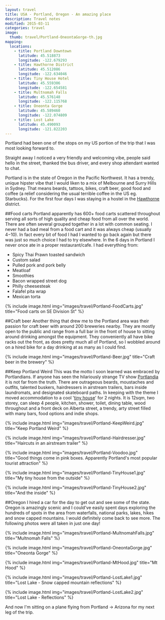 ```yaml
---
layout: travel
title: USA - Portland, Oregon - An amazing place
description: Travel notes
modified: 2015-03-11
categories: travel
image:
  thumb: travel/Portland-OneontaGorge-th.jpg
mapping:
  locations:
    - title: Portland Downtown
      latitude: 45.518873
      longitude: -122.679293
    - title: Hawthorne District
      latitude: 45.512086
      longitude: -122.634046
    - title: Tiny House Hotel
      latitude: 45.559306
      longitude: -122.654581
    - title: Multnomah Falls
      latitude: 45.576148
      longitude: -122.115768
    - title: Oneonta Gorge
      latitude: 45.589460
      longitude: -122.074809
    - title: Lost Lake
      latitude: 45.490093
      longitude: -121.822203
---
```


Portland had been one of the stops on my US portion of the trip that I was most looking forward to. 

Straight away I noticed a very friendly and welcoming vibe, people said hello in the street, thanked the bus driver, and every shop attendant wanted to chat.

Portland is in the state of Oregon in the Pacific Northwest. It has a trendy, unique hipster vibe that I would liken to a mix of Melbourne and Surry Hills in Sydney. That means beards, tattoos, bikes, craft beer, good food and coffee (a relief considering the usual terrible coffee in the US eg. Starbucks). For the first four days I was staying in a hostel in the [Hawthorne](http://en.wikipedia.org/wiki/Hawthorne,_Portland,_Oregon) district. 

##Food carts
Portland apparently has 600+ food carts scattered throughout serving all sorts of high quality and cheap food from all over the world. There are often several grouped together in a lot with common seating. I never had a bad meal from a food cart and it was always cheap (usually $4-$10). In fact every bit of food I had I wanted to go back again but there was just so much choice I had to try elsewhere. In the 6 days in Portland I never once ate in a proper restaurant/cafe.
I had everything from:

* Spicy Thai Prawn toasted sandwich
* Custom salad
* Pulled pork and pork belly
* Meatloaf
* Smoothies
* Bacon wrapped street dog
* Philly cheesesteak
* Falafel pita wrap
* Mexican torta

{% include image.html img="images/travel/Portland-FoodCarts.jpg" title="Food carts on SE Division St" %}

##Craft beer
Another thing that drew me to the Portland area was their passion for craft beer with around 200 breweries nearby. They are mostly open to the public and range from a full bar in the front of house to sitting around drinking amongst the equipment. They conveniently all have bike racks out the front, as does pretty much all of Portland, so I wobbled around on a hired bike for a day drinking at as many as I could find.

{% include image.html img="images/travel/Portland-Beer.jpg" title="Craft beer in the brewery" %}

##Keep Portland Weird
This was the motto I soon learned was embraced by Portlandians. If anyone has seen the hilariously strange TV show [Portlandia](http://www.imdb.com/title/tt1780441/) it is not far from the truth. There are outrageous beards, moustaches and outfits, talented buskers, hairdressers in airstream trailers, bars inside laundromats, and designated skateboard paths. 
In keeping with the theme I moved accommodation to a cool '[tiny house](https://tinyhousehotel.com)' for 2 nights. It is 12sqm, two storey, can sleep 4 people, kitchen, shower, toilet, dining table, wood throughout and a front deck on Alberta street, a trendy, arty street filled with many bars, food options and indie shops. 

{% include image.html img="images/travel/Portland-KeepWeird.jpg" title="Keep Portland Weird" %}

{% include image.html img="images/travel/Portland-Hairdresser.jpg" title="Haircuts in an airstream trailer" %}

{% include image.html img="images/travel/Portland-Voodoo.jpg" title="Good things come in pink boxes. Apparently Portland's most popular tourist attraction" %}

{% include image.html img="images/travel/Portland-TinyHouse1.jpg" title="My tiny house from the outside" %}

{% include image.html img="images/travel/Portland-TinyHouse2.jpg" title="And the inside" %}

##Oregon
I hired a car for the day to get out and see some of the state. Oregon is amazingly scenic and I could've easily spent days exploring the hundreds of spots in the area from waterfalls, national parks, lakes, hikes and snow capped mountains. I would definitely come back to see more. The following photos were all taken in just one day!

{% include image.html img="images/travel/Portland-MultnomahFalls.jpg" title="Multnomah Falls" %}

{% include image.html img="images/travel/Portland-OneontaGorge.jpg" title="Oneonta Gorge" %}

{% include image.html img="images/travel/Portland-MtHood.jpg" title="Mt Hood" %}

{% include image.html img="images/travel/Portland-LostLake1.jpg" title="Lost Lake - Snow capped mountain reflections" %}

{% include image.html img="images/travel/Portland-LostLake2.jpg" title="Lost Lake - Reflections" %}

And now I'm sitting on a plane flying from Portland → Arizona for my next leg of the trip. 
